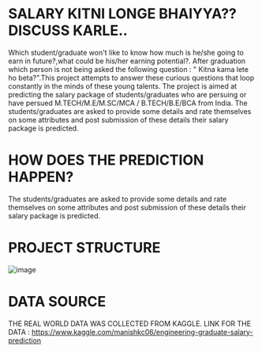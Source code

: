 # SALARY KITNI LONGE BHAIYYA?? DISCUSS KARLE..
Which student/graduate won't like to know how much is he/she  going to earn in future?,what could be his/her earning potential?.
After graduation which person is not being asked the following question : " Kitna kama lete ho beta?".This project attempts to answer these curious questions that loop constantly in the minds of these young talents. The project is aimed at predicting the salary package of students/graduates who are persuing or have persued  M.TECH/M.E/M.SC/MCA / B.TECH/B.E/BCA from India. The students/graduates are asked to provide some details and rate themselves on some attributes and post submission of these details their salary package is predicted.

# HOW DOES THE PREDICTION HAPPEN?
The students/graduates are asked to provide some details and rate themselves on some attributes and post submission of these details their salary package is predicted.

# PROJECT STRUCTURE
![image](https://github.com/mohsinzz/Machine-Learning-Project/assets/64487915/711db48f-f88a-461c-aede-da9eb05f02f1)

# DATA SOURCE
THE REAL WORLD DATA WAS COLLECTED FROM KAGGLE.
LINK FOR THE DATA : https://www.kaggle.com/manishkc06/engineering-graduate-salary-prediction
